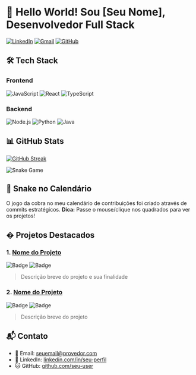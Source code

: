 # 👋 Hello World! Sou [Seu Nome], Desenvolvedor Full Stack

[![LinkedIn](https://img.shields.io/badge/LinkedIn-0077B5?style=for-the-badge&logo=linkedin&logoColor=white)](https://linkedin.com/in/seu-perfil)
[![Gmail](https://img.shields.io/badge/Gmail-D14836?style=for-the-badge&logo=gmail&logoColor=white)](mailto:seuemail@gmail.com)
[![GitHub](https://img.shields.io/badge/GitHub-100000?style=for-the-badge&logo=github&logoColor=white)](https://github.com/seu-user)

## 🛠️ Tech Stack

### Frontend
![JavaScript](https://img.shields.io/badge/JavaScript-F7DF1E?style=flat-square&logo=javascript&logoColor=black)
![React](https://img.shields.io/badge/React-20232A?style=flat-square&logo=react&logoColor=61DAFB)
![TypeScript](https://img.shields.io/badge/TypeScript-007ACC?style=flat-square&logo=typescript&logoColor=white)

### Backend
![Node.js](https://img.shields.io/badge/Node.js-43853D?style=flat-square&logo=node.js&logoColor=white)
![Python](https://img.shields.io/badge/Python-3776AB?style=flat-square&logo=python&logoColor=white)
![Java](https://img.shields.io/badge/Java-ED8B00?style=flat-square&logo=openjdk&logoColor=white)

## 📊 GitHub Stats

[![GitHub Streak](https://streak-stats.demolab.com?user=seu-user&theme=dark)](https://git.io/streak-stats)

![Snake Game](https://github.com/seu-user/seu-user/blob/output/github-contribution-grid-snake.svg)

## 🐍 Snake no Calendário
O jogo da cobra no meu calendário de contribuições foi criado através de commits estratégicos. 
**Dica:** Passe o mouse/clique nos quadrados para ver os projetos!

## � Projetos Destacados

### 1. [Nome do Projeto](link)
![Badge](https://img.shields.io/badge/React-20232A?style=flat-square&logo=react&logoColor=61DAFB)
![Badge](https://img.shields.io/badge/TypeScript-007ACC?style=flat-square&logo=typescript&logoColor=white)
> Descrição breve do projeto e sua finalidade

### 2. [Nome do Projeto](link)
![Badge](https://img.shields.io/badge/Python-3776AB?style=flat-square&logo=python&logoColor=white)
![Badge](https://img.shields.io/badge/Django-092E20?style=flat-square&logo=django&logoColor=white)
> Descrição breve do projeto

## 📬 Contato
- 📧 Email: seuemail@provedor.com
- 💼 LinkedIn: [linkedin.com/in/seu-perfil](https://linkedin.com/in/seu-perfil)
- 🐱 GitHub: [github.com/seu-user](https://github.com/seu-user)
